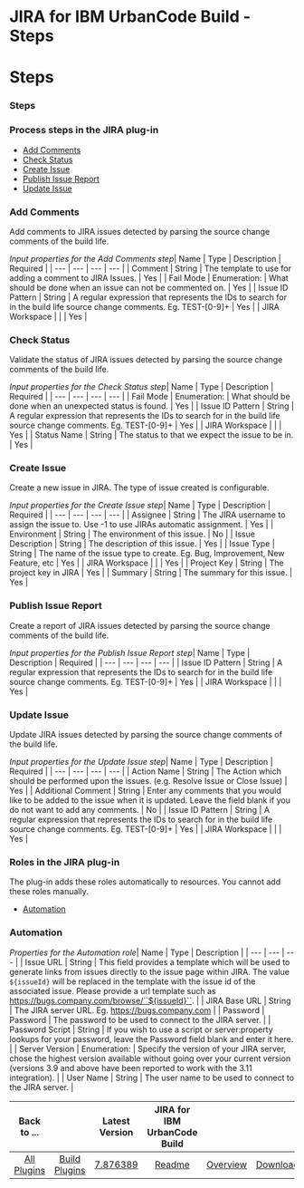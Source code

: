 
JIRA for IBM UrbanCode Build - Steps
====================================

# Steps



### Steps




 



### Process steps in the JIRA plug-in


* [Add Comments](#add_comments)
* [Check 
Status](#check_status)
* [Create Issue](#create_issue)
* [Publish Issue Report](#publish_issue_report)
* [Update 
Issue](#update_issue)




### Add Comments


Add comments to JIRA issues detected by parsing the source change comments 
of the build life.





*Input properties for the Add Comments step*| Name | Type | Description | Required |
| --- | ---
 | --- | --- |
| Comment | String | The template to use for adding a comment to JIRA Issues. | Yes |
| Fail Mode | 
Enumeration:
 | What should be done when an issue can not be commented on. | Yes |
| Issue ID Pattern | String | A 
regular expression that represents the IDs to search for in the build life source change comments. Eg. TEST-[0-9]+
  | 
Yes |
| JIRA Workspace |  |  | Yes |


### Check Status


Validate the status of JIRA issues detected by parsing the 
source change comments of the build life.





*Input properties for the Check Status step*| Name | Type | Description |
 Required |
| --- | --- | --- | --- |
| Fail Mode | Enumeration:
 | What should be done when an unexpected status is 
found. | Yes |
| Issue ID Pattern | String | A regular expression that represents the IDs to search for in the build 
life source change comments. Eg. TEST-[0-9]+
  | Yes |
| JIRA Workspace |  |  | Yes |
| Status Name | String | The 
status to that we expect the issue to be in. | Yes |


### Create Issue


Create a new issue in JIRA. The type of issue 
created is configurable.




*Input properties for the Create Issue step*| Name | Type | Description | Required |
| --- 
| --- | --- | --- |
| Assignee | String | The JIRA username to assign the issue to. Use -1 to use JIRAs automatic 
assignment. | Yes |
| Environment | String | The environment of this issue. | No |
| Issue Description | String | The 
description of this issue. | Yes |
| Issue Type | String | The name of the issue type to create. Eg. Bug, Improvement, 
New Feature, etc | Yes |
| JIRA Workspace |  |  | Yes |
| Project Key | String | The project key in JIRA | Yes |
| 
Summary | String | The summary for this issue. | Yes |


### Publish Issue Report


Create a report of JIRA issues 
detected by parsing the source change comments of the build life.





*Input properties for the Publish Issue Report 
step*| Name | Type | Description | Required |
| --- | --- | --- | --- |
| Issue ID Pattern | String | A regular 
expression that represents the IDs to search for in the build life source change comments. Eg. TEST-[0-9]+
  | Yes |
| 
JIRA Workspace |  |  | Yes |


### Update Issue


Update JIRA issues detected by parsing the source change comments of 
the build life.




*Input properties for the Update Issue step*| Name | Type | Description | Required |
| --- | --- | 
--- | --- |
| Action Name | String | The Action which should be performed upon the issues. (e.g. Resolve Issue or Close 
Issue)
  | Yes |
| Additional Comment | String | Enter any comments that you would like to be added to the issue when it
 is updated. Leave the field blank if you do not want to add any comments.
  | No |
| Issue ID Pattern | String | A 
regular expression that represents the IDs to search for in the build life source change comments. Eg. TEST-[0-9]+
  | 
Yes |
| JIRA Workspace |  |  | Yes |




### Roles in the JIRA plug-in


The plug-in adds these roles automatically to 
resources. You cannot add these roles manually.



* [Automation](#automation_role)



### Automation




*Properties 
for the Automation role*| Name | Type | Description |
| --- | --- | --- |
| Issue URL | String | This field provides a 
template which will be used to generate links from issues directly to the issue page within JIRA. The value 
``${issueId}`` will be replaced in the template with the issue id of the associated issue. Please provide a url template
 such as https://bugs.company.com/browse/``${issueId}``.
  |
| JIRA Base URL | String | The JIRA server URL. Eg. 
https://bugs.company.com |
| Password | Password | The password to be used to connect to the JIRA server. |
| Password 
Script | String | If you wish to use a script or server:property lookups for your password, leave the Password field 
blank and enter it here.
  |
| Server Version | Enumeration:
 | Specify the version of your JIRA server, chose the 
highest version available without going over your current version (versions 3.9 and above have been reported to work 
with the 3.11 integration).
  |
| User Name | String | The user name to be used to connect to the JIRA server. |





|Back to ...||Latest Version|JIRA for IBM UrbanCode Build |||
| :---: | :---: | :---: | :---: | :---: | :---: |
|[All Plugins](../../index.md)|[Build Plugins](../README.md)|[7.876389](https://raw.githubusercontent.com/UrbanCode/IBM-UCB-PLUGINS/main/files/JIRA/JIRA-7.876389.zip)|[Readme](README.md)|[Overview](overview.md)|[Downloads](downloads.md)|
